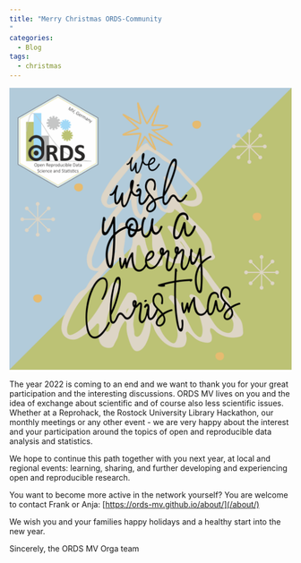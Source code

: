 ```yaml
---
title: "Merry Christmas ORDS-Community
"
categories:
  - Blog
tags:
  - christmas
---
```


![Merry Christmas](/assets/images/2022-12-24_ORDS-Christmas.png)

The year 2022 is coming to an end and we want to thank you for your great participation and the interesting discussions. ORDS MV lives on you and the idea of exchange about scientific and of course also less scientific issues. Whether at a Reprohack, the Rostock University Library Hackathon, our monthly meetings or any other event - we are very happy about the interest and your participation around the topics of open and reproducible data analysis and statistics.

We hope to continue this path together with you next year, at local and regional events: learning, sharing, and further developing and experiencing open and reproducible research.

You want to become more active in the network yourself? You are welcome to contact Frank or Anja: [https://ords-mv.github.io/about/](/about/)

We wish you and your families happy holidays and a healthy start into the new year.

Sincerely,
the ORDS MV Orga team
